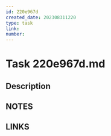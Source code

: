 ```yaml
---
id: 220e967d 
created_date: 202308311220
type: task
link: 
number: 
---
```


# Task 220e967d.md

## Description

## NOTES

## LINKS

